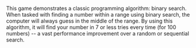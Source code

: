 #

This game demonstrates a classic programming algorithm: binary search. When tasked with finding a number within a range using binary search, the computer will always guess in the middle of the range. By using this algorithm, it will find your number in 7 or less tries every time (for 100 numbers) -- a vast performance improvement over a random or sequential search.
